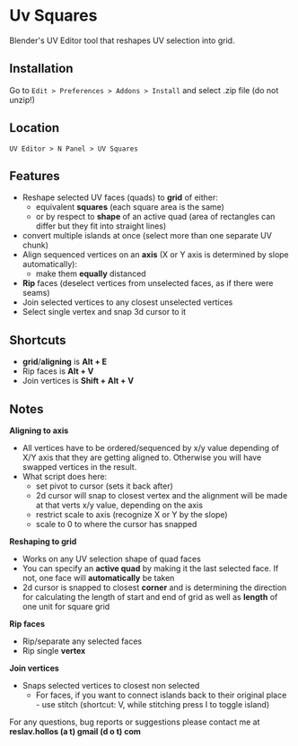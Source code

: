 Uv Squares
==
Blender's UV Editor tool that reshapes UV selection into grid.

Installation
--
Go to `Edit > Preferences > Addons > Install` and select .zip file (do not unzip!)

Location
--
`UV Editor > N Panel > UV Squares`

Features
--
* Reshape selected UV faces (quads) to **grid** of either:
    * equivalent **squares** (each square area is the same)
    * or by respect to **shape** of an active quad (area of rectangles can differ but they fit into straight lines)
* convert multiple islands at once (select more than one separate UV chunk)
* Align sequenced vertices on an **axis** (X or Y axis is determined by slope automatically):
    * make them **equally** distanced
* **Rip** faces (deselect vertices from unselected faces, as if there were seams)
* Join selected vertices to any closest unselected vertices
* Select single vertex and snap 3d cursor to it

Shortcuts
--
* **grid**/**aligning** is **Alt + E** 
* Rip faces is **Alt + V**
* Join vertices is **Shift + Alt + V**

Notes
--
**Aligning to axis**
* All vertices have to be ordered/sequenced by x/y value depending of X/Y axis that they are getting aligned to. Otherwise you will have swapped vertices in the result.
* What script does here:
    * set pivot to cursor (sets it back after)
    * 2d cursor will snap to closest vertex and the alignment will be made at that verts x/y value, depending on the axis
    * restrict scale to axis (recognize X or Y by the slope) 
    * scale to 0 to where the cursor has snapped
    
**Reshaping to grid**
* Works on any UV selection shape of quad faces
* You can specify an **active quad** by making it the last selected face. If not, one face will **automatically** be taken
* 2d cursor is snapped to closest **corner** and is determining the direction for calculating the length of start and end of grid as well as **length** of one unit for square grid

**Rip faces**
* Rip/separate any selected faces
* Rip single **vertex**

**Join vertices**
* Snaps selected vertices to closest non selected
    * For faces, if you want to connect islands back to their original place - use stitch (shortcut: V, while stitching press I to toggle island)

For any questions, bug reports or suggestions please contact me at **reslav.hollos (a t) gmail (d o t) com**
